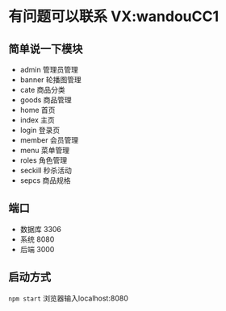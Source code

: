 # 有问题可以联系 VX:wandouCC1

## 简单说一下模块

- admin 管理员管理 
- banner 轮播图管理 
- cate 商品分类     
- goods 商品管理
- home 首页 
- index 主页
- login 登录页
- member 会员管理
- menu 菜单管理
- roles 角色管理
- seckill 秒杀活动
- sepcs 商品规格

## 端口
- 数据库 3306
- 系统 8080
- 后端 3000

## 启动方式 
`npm start`
浏览器输入localhost:8080